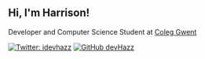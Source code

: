 <h2> Hi, I'm Harrison!</h2>
<p>Developer and Computer Science Student at <a href="https://www.coleggwent.ac.uk">Coleg Gwent</br>

[![Twitter: idevhazz](https://img.shields.io/twitter/follow/idevhazz?style=social)](https://twitter.com/idevhazz)
[![GitHub devHazz](https://img.shields.io/github/followers/devHazz?label=follow&style=social)](https://github.com/devHazz)
